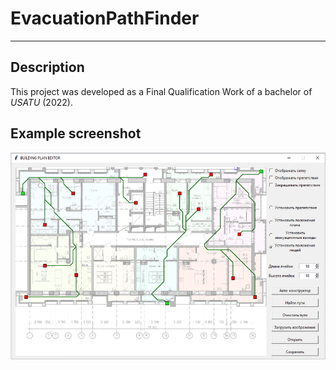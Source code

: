 # EvacuationPathFinder
___
## Description
This project was developed as a Final Qualification Work of a bachelor of _USATU_ (2022).

## Example screenshot
![Example](example.png)
